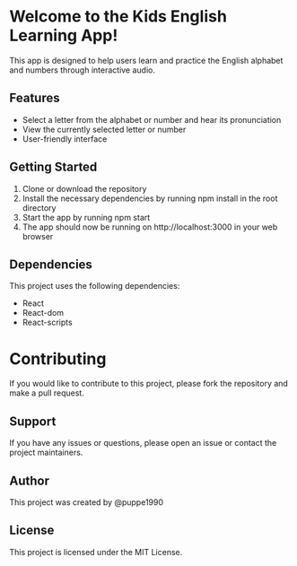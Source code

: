 # Welcome to the Kids English Learning App!
This app is designed to help users learn and practice the English alphabet and numbers through interactive audio.

## Features
* Select a letter from the alphabet or number and hear its pronunciation
* View the currently selected letter or number
* User-friendly interface
## Getting Started
1. Clone or download the repository
2. Install the necessary dependencies by running npm install in the root directory
3. Start the app by running npm start
4. The app should now be running on http://localhost:3000 in your web browser
## Dependencies
This project uses the following dependencies:

* React
* React-dom
* React-scripts
# Contributing
If you would like to contribute to this project, please fork the repository and make a pull request.

## Support
If you have any issues or questions, please open an issue or contact the project maintainers.

## Author
This project was created by @puppe1990

## License
This project is licensed under the MIT License.
